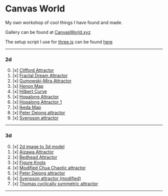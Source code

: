 
# Canvas World

My own workshop of cool things I have found and made.

Gallery can be found at [CanvasWorld.xyz](http://CanvasWorld.xyz)

The setup script I use for [three.js](https://threejs.org/) can be found [here](/ThreeSetup.js)

----


### 2d
0. [x] [Clifford Attractor](http://canvasworld.xyz/2d_Clifford_Attractor)
1. [x] [Fractal Dream Attractor](http://canvasworld.xyz/2d_Fractal_Dream_Attractor)
2. [x] [Gumowski-Mira Attractor](http://canvasworld.xyz/2d_Gumowski-Mira_Attractor)
3. [x] [Henon Map](http://canvasworld.xyz/2d_Henon_Map)
4. [x] [Hilbert Curve](http://canvasworld.xyz/2d_Hilbert_Curve)
5. [x] [Hopalong Attractor](http://canvasworld.xyz/2d_Hopalong_Attractor)
6. [x] [Hopalong Attractor 1](http://canvasworld.xyz/2d_Hopalong_Attractor_1)
7. [x] [Ikeda Map](http://canvasworld.xyz/2d_Ikeda_Map)
8. [x] [Peter Dejong attractor](http://canvasworld.xyz/2d_Peter_Dejong_attractor)
9. [x] [Svensson attractor](http://canvasworld.xyz/2d_Svensson_attractor)
---
### 3d
0. [x] [2d image to 3d model](http://canvasworld.xyz/3d_2d_image_to_3d_model)
1. [x] [Aizawa Attractor](http://canvasworld.xyz/3d_Aizawa_Attractor)
2. [x] [Bedhead Attractor](http://canvasworld.xyz/3d_Bedhead_Attractor)
3. [x] [Figure Knots](http://canvasworld.xyz/3d_Figure_Knots)
4. [x] [Modified Chua Chaotic attractor](http://canvasworld.xyz/3d_Modified_Chua_Chaotic_attractor)
5. [x] [Peter Dejong attractor](http://canvasworld.xyz/3d_Peter_Dejong_attractor)
6. [x] [Svensson attractor (modified)](http://canvasworld.xyz/3d_Svensson_attractor_(modified))
7. [x] [Thomas cyclically symmetric attractor](http://canvasworld.xyz/3d_Thomas_cyclically_symmetric_attractor)
---